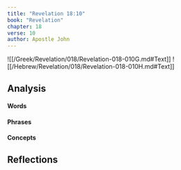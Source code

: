 ```yaml
---
title: "Revelation 18:10"
book: "Revelation"
chapter: 18
verse: 10
author: Apostle John
---
```

![[/Greek/Revelation/018/Revelation-018-010G.md#Text]]
![[/Hebrew/Revelation/018/Revelation-018-010H.md#Text]]

## Analysis

#### Words

#### Phrases

#### Concepts

## Reflections
